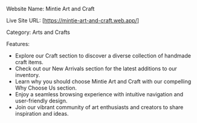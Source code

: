Website Name: Mintie Art and Craft

Live Site URL: [https://mintie-art-and-craft.web.app/]

Category: Arts and Crafts

Features:

- Explore our Craft section to discover a diverse collection of handmade craft items.
- Check out our New Arrivals section for the latest additions to our inventory.
- Learn why you should choose Mintie Art and Craft with our compelling Why Choose Us section.
- Enjoy a seamless browsing experience with intuitive navigation and user-friendly design.
- Join our vibrant community of art enthusiasts and creators to share inspiration and ideas.